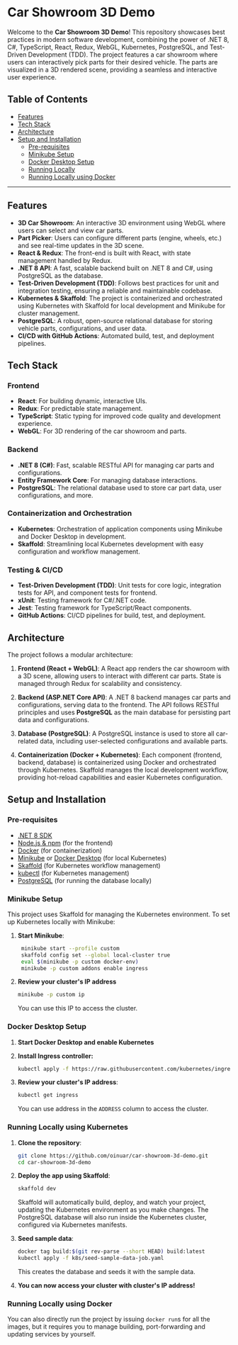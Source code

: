 # Car Showroom 3D Demo

Welcome to the **Car Showroom 3D Demo**! This repository showcases best practices in modern software development, combining the power of .NET 8, C#, TypeScript, React, Redux, WebGL, Kubernetes, PostgreSQL, and Test-Driven Development (TDD). The project features a car showroom where users can interactively pick parts for their desired vehicle. The parts are visualized in a 3D rendered scene, providing a seamless and interactive user experience.

## Table of Contents

- [Features](#features)
- [Tech Stack](#tech-stack)
- [Architecture](#architecture)
- [Setup and Installation](#setup-and-installation)
  - [Pre-requisites](#pre-requisites)
  - [Minikube Setup](#minikube-setup)
  - [Docker Desktop Setup](#docker-desktop-setup)
  - [Running Locally](#running-locally)
  - [Running Locally using Docker](#running-locally-using-docker)

---

## Features

- **3D Car Showroom**: An interactive 3D environment using WebGL where users can select and view car parts.
- **Part Picker**: Users can configure different parts (engine, wheels, etc.) and see real-time updates in the 3D scene.
- **React & Redux**: The front-end is built with React, with state management handled by Redux.
- **.NET 8 API**: A fast, scalable backend built on .NET 8 and C#, using PostgreSQL as the database.
- **Test-Driven Development (TDD)**: Follows best practices for unit and integration testing, ensuring a reliable and maintainable codebase.
- **Kubernetes & Skaffold**: The project is containerized and orchestrated using Kubernetes with Skaffold for local development and Minikube for cluster management.
- **PostgreSQL**: A robust, open-source relational database for storing vehicle parts, configurations, and user data.
- **CI/CD with GitHub Actions**: Automated build, test, and deployment pipelines.


## Tech Stack

### Frontend
- **React**: For building dynamic, interactive UIs.
- **Redux**: For predictable state management.
- **TypeScript**: Static typing for improved code quality and development experience.
- **WebGL**: For 3D rendering of the car showroom and parts.

### Backend
- **.NET 8 (C#)**: Fast, scalable RESTful API for managing car parts and configurations.
- **Entity Framework Core**: For managing database interactions.
- **PostgreSQL**: The relational database used to store car part data, user configurations, and more.

### Containerization and Orchestration
- **Kubernetes**: Orchestration of application components using Minikube and Docker Desktop in development.
- **Skaffold**: Streamlining local Kubernetes development with easy configuration and workflow management.

### Testing & CI/CD
- **Test-Driven Development (TDD)**: Unit tests for core logic, integration tests for API, and component tests for frontend.
- **xUnit**: Testing framework for C#/.NET code.
- **Jest**: Testing framework for TypeScript/React components.
- **GitHub Actions**: CI/CD pipelines for build, test, and deployment.


## Architecture

The project follows a modular architecture:

1. **Frontend (React + WebGL)**: A React app renders the car showroom with a 3D scene, allowing users to interact with different car parts. State is managed through Redux for scalability and consistency.

2. **Backend (ASP.NET Core API)**: A .NET 8 backend manages car parts and configurations, serving data to the frontend. The API follows RESTful principles and uses **PostgreSQL** as the main database for persisting part data and configurations.

3. **Database (PostgreSQL)**: A PostgreSQL instance is used to store all car-related data, including user-selected configurations and available parts.

4. **Containerization (Docker + Kubernetes)**: Each component (frontend, backend, database) is containerized using Docker and orchestrated through Kubernetes. Skaffold manages the local development workflow, providing hot-reload capabilities and easier Kubernetes configuration.


## Setup and Installation

### Pre-requisites

- [.NET 8 SDK](https://dotnet.microsoft.com/download/dotnet/8.0)
- [Node.js & npm](https://nodejs.org/en/) (for the frontend)
- [Docker](https://www.docker.com/) (for containerization)
- [Minikube](https://minikube.sigs.k8s.io/docs/start/) or [Docker Desktop](https://www.docker.com/products/docker-desktop/) (for local Kubernetes)
- [Skaffold](https://skaffold.dev/) (for Kubernetes workflow management)
- [kubectl](https://kubernetes.io/docs/tasks/tools/install-kubectl/) (for Kubernetes management)
- [PostgreSQL](https://www.postgresql.org/download/) (for running the database locally)


### Minikube Setup

This project uses Skaffold for managing the Kubernetes environment. To set up Kubernetes locally with Minikube:

1. **Start Minikube**:
   ```bash
    minikube start --profile custom
    skaffold config set --global local-cluster true
    eval $(minikube -p custom docker-env)
    minikube -p custom addons enable ingress
   ```

2. **Review your cluster's IP address**
   ```bash
   minikube -p custom ip
   ```

   You can use this IP to access the cluster.


### Docker Desktop Setup

1. **Start Docker Desktop and enable Kubernetes**

2. **Install Ingress controller:**
   ```bash
   kubectl apply -f https://raw.githubusercontent.com/kubernetes/ingress-nginx/controller-v1.2.0/deploy/static/provider/cloud/deploy.yaml
   ```

3. **Review your cluster's IP address**:
   ```bash
   kubectl get ingress
   ```

   You can use address in the `ADDRESS` column to access the cluster.


### Running Locally using Kubernetes

1. **Clone the repository**:
   ```bash
   git clone https://github.com/oinuar/car-showroom-3d-demo.git
   cd car-showroom-3d-demo
   ```

2. **Deploy the app using Skaffold**:
   ```bash
   skaffold dev
   ```

   Skaffold will automatically build, deploy, and watch your project, updating the Kubernetes environment as you make changes. The PostgreSQL database will also run inside the Kubernetes cluster, configured via Kubernetes manifests.

3. **Seed sample data**:
    ```bash
    docker tag build:$(git rev-parse --short HEAD) build:latest
    kubectl apply -f k8s/seed-sample-data-job.yaml
    ```

   This creates the database and seeds it with the sample data.

4. **You can now access your cluster with cluster's IP address!**


### Running Locally using Docker

You can also directly run the project by issuing `docker run`s for all the images, but it requires you to manage building, port-forwarding and updating services by yourself.
